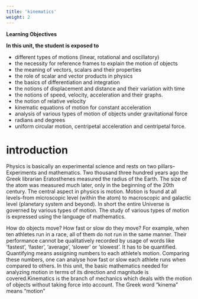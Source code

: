 ```yaml
---
title: 'kinematics'
weight: 2
---
```


**Learning Objectives**

**In this unit, the student is exposed to** 
- different types of motions (linear, rotational and oscillatory)
-  the necessity for reference frames to explain the motion of objects
-  the meaning of vectors, scalars and their properties 
-  the role of scalar and vector products in physics 
-  the basics of differentiation and integration 
-  the notions of displacement and distance and their variation with time 
-  the notions of speed, velocity, acceleration and their graphs.
-  the notion of relative velocity 
-  kinematic equations of motion for constant acceleration 
-  analysis of various types of motion of objects under gravitational force
-  radians and degrees 
-  uniform circular motion, centripetal acceleration and centripetal force.

# introduction
Physics is basically an experimental science and rests on two pillars–Experiments and mathematics. Two thousand three hundred years ago the Greek librarian Eratosthenes measured the radius of the Earth. The size of the atom was measured much later, only in the beginning of the 20th century. The central aspect in physics is motion. Motion is found at all levels–from microscopic level (within the atom) to macroscopic and galactic level (planetary system and beyond). In short the entire Universe is governed by various types of motion. The study of various types of motion is expressed using the language of mathematics.

How do objects move? How fast or slow do they move? For example, when ten athletes run in a race, all of them do not run in the same manner. Their performance cannot be qualitatively recorded by usage of words like ‘fastest’, ‘faster’, ‘average’, ‘slower’ or ‘slowest’. It has to be quantified. Quantifying means assigning numbers to each athlete’s motion. Comparing these numbers, one can analyse how fast or slow each athlete runs when compared to others. In this unit, the basic mathematics needed for analyzing motion in terms of its direction and magnitude is covered.Kinematics is the branch of mechanics which deals with the motion of objects without taking force into account. The Greek word “kinema” means “motion”
